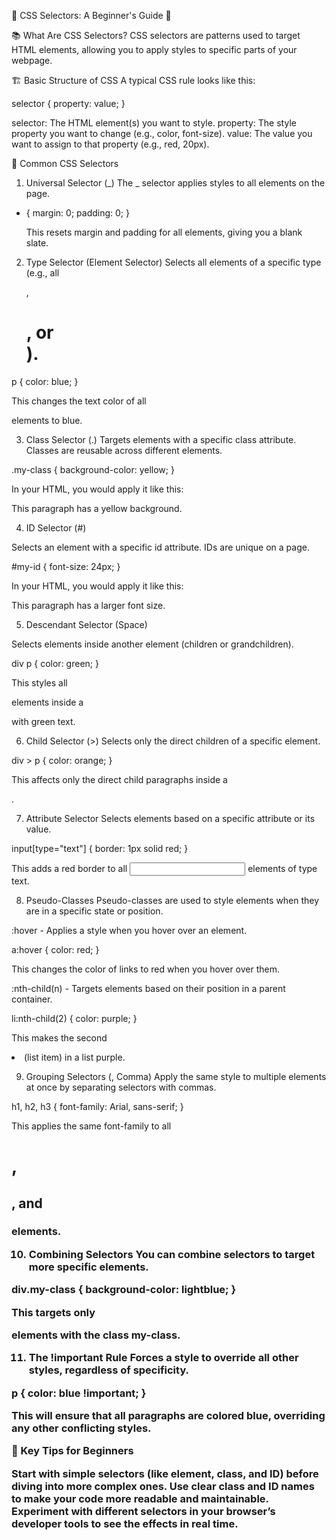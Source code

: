 🌟 CSS Selectors: A Beginner's Guide 🌟

📚 What Are CSS Selectors?
CSS selectors are patterns used to target HTML elements, allowing you to apply styles to specific parts of your webpage.

🏗 Basic Structure of CSS
A typical CSS rule looks like this:

selector {
property: value;
}

selector: The HTML element(s) you want to style.
property: The style property you want to change (e.g., color, font-size).
value: The value you want to assign to that property (e.g., red, 20px).

🎨 Common CSS Selectors

1. Universal Selector (_)
   The _ selector applies styles to all elements on the page.

- {
  margin: 0;
  padding: 0;
  }

  This resets margin and padding for all elements, giving you a blank slate.

2. Type Selector (Element Selector)
   Selects all elements of a specific type (e.g., all <p>, <h1>, or <div>).

p {
color: blue;
}

This changes the text color of all <p> elements to blue.

3. Class Selector (.)
   Targets elements with a specific class attribute. Classes are reusable across different elements.

.my-class {
background-color: yellow;
}

In your HTML, you would apply it like this:

<p class="my-class">This paragraph has a yellow background.</p>

4. ID Selector (#)

Selects an element with a specific id attribute. IDs are unique on a page.

#my-id {
font-size: 24px;
}

In your HTML, you would apply it like this:

<p id="my-id">This paragraph has a larger font size.</p>

5. Descendant Selector (Space)

Selects elements inside another element (children or grandchildren).

div p {
color: green;
}

This styles all <p> elements inside a <div> with green text.

6. Child Selector (>)
   Selects only the direct children of a specific element.

div > p {
color: orange;
}

This affects only the direct child paragraphs inside a <div>.

7. Attribute Selector
   Selects elements based on a specific attribute or its value.

input[type="text"] {
border: 1px solid red;
}

This adds a red border to all <input> elements of type text.

8. Pseudo-Classes
   Pseudo-classes are used to style elements when they are in a specific state or position.

:hover - Applies a style when you hover over an element.

a:hover {
color: red;
}

This changes the color of links to red when you hover over them.

:nth-child(n) - Targets elements based on their position in a parent container.

li:nth-child(2) {
color: purple;
}

This makes the second <li> (list item) in a list purple.

9. Grouping Selectors (, Comma)
   Apply the same style to multiple elements at once by separating selectors with commas.

h1, h2, h3 {
font-family: Arial, sans-serif;
}

This applies the same font-family to all <h1>, <h2>, and <h3> elements.

10. Combining Selectors
    You can combine selectors to target more specific elements.

div.my-class {
background-color: lightblue;
}

This targets only <div> elements with the class my-class.

11. The !important Rule
    Forces a style to override all other styles, regardless of specificity.

p {
color: blue !important;
}

This will ensure that all paragraphs are colored blue, overriding any other conflicting styles.

📝 Key Tips for Beginners

Start with simple selectors (like element, class, and ID) before diving into more complex ones.
Use clear class and ID names to make your code more readable and maintainable.
Experiment with different selectors in your browser’s developer tools to see the effects in real time.
